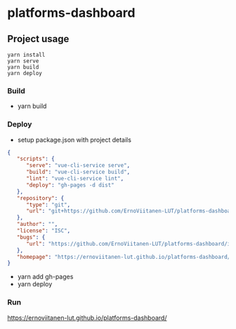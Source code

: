 # platforms-dashboard

## Project usage

```
yarn install
yarn serve
yarn build
yarn deploy
```

### Build

- yarn build

### Deploy

- setup package.json with project details

```json
{
   "scripts": {
      "serve": "vue-cli-service serve",
      "build": "vue-cli-service build",
      "lint": "vue-cli-service lint",
      "deploy": "gh-pages -d dist"
   },
   "repository": {
      "type": "git",
      "url": "git+https://github.com/ErnoViitanen-LUT/platforms-dashboard.git"
   },
   "author": "",
   "license": "ISC",
   "bugs": {
      "url": "https://github.com/ErnoViitanen-LUT/platforms-dashboard/issues"
   },
   "homepage": "https://ernoviitanen-lut.github.io/platforms-dashboard/"
}
```

- yarn add gh-pages
- yarn deploy

### Run

<https://ernoviitanen-lut.github.io/platforms-dashboard/>
